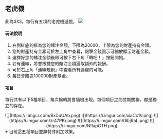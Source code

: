 ## 老虎機

此為3X3，每行有五項的老虎機遊戲。
![](https://i.imgur.com/OnSZqsY.jpg)

#### 玩法說明
1. 右側紅底的框為您的賭注金額，下限為20000，上限為您的財產持有金額。
2. 您的財產持有金額可於左上角中查看，點擊金錢圖示可縮放顯示財產金額。
3. 選擇好您的賭注金額後即可按下右下角「轉吧！」按鈕開始。
4. 若有連線，將會根據您的賭注金額獲取額外的報酬。
5. 可於右上角「連線規則」中查看所有連線的可能。
6. 每日會贈送100000財產基金。

#### 項目
每行共有以下5種項目，每次輪轉將會隨機出現，每個項目之間並無關聯，都是獨立的存在。
<center> ![](https://i.imgur.com/BxDuUAb.png) ![](https://i.imgur.com/xiaCc1V.png) ![](https://i.imgur.com/zr47PKr.png) ![](https://i.imgur.com/t6bjRaL.png) ![](https://i.imgur.com/NRapGTH.png) </center>
※ 目前這五種項目並無特殊附加效果。